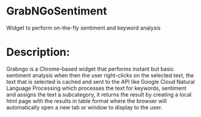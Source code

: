 # GrabNGoSentiment
Widget to perform on-the-fly sentiment and keyword analysis

# Description:

Grabngo is a Chrome-based widget that performs instant but basic sentiment analysis when then the user right-clicks on the selected text, the text that is selected is cached and sent to the API like Google Cloud Natural Language Processing which processes the text for keywords, sentiment and assigns the text a subcategory, it returns the result by creating a local html page with the results in table format where the browser will automatically open a new tab or window to display to the user.
